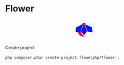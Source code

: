 # Flower

<p align="center">
   <img src="./public/favicon.png">
</p>


Create project

`php composer.phar create-project flowerphp/flower .`